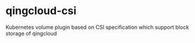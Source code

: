 # qingcloud-csi
Kubernetes volume plugin based on CSI specification which support block storage of qingcloud
